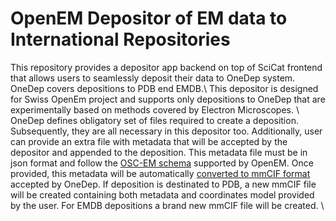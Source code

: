 # OpenEM Depositor of EM data to International Repositories

This repository provides a depositor app backend on top of SciCat frontend that allows users to seamlessly  deposit their data to OneDep system. OneDep covers depositions to PDB end EMDB.\\
This depositor is designed for Swiss OpenEm project and supports only depositions to OneDep that are experimentally based on methods covered by Electron Microscopes. \\
OneDep defines obligatory set of files required to create a deposition. Subsequently, they are all necessary in this depositor too. Additionally, user can provide an extra file with metadata that will be accepted by the depositor and appended to the deposition. This metadata file must be in json format and follow the [OSC-EM schema](https://github.com/osc-em/OSCEM_Schemas) supported by OpenEM. Once provided, this metadata will be automatically [converted to mmCIF format](https://github.com/osc-em/converter-OSCEM-to-mmCIF) accepted by OneDep. If deposition is destinated to PDB, a new mmCIF file will be created containing both metadata and coordinates model provided by the user. For EMDB depositions a brand new mmCIF file will be created. \\
